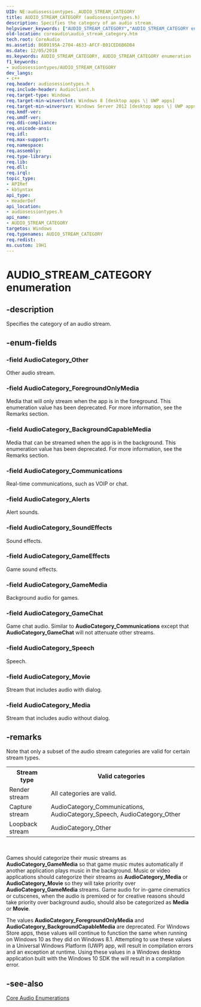 ```yaml
---
UID: NE:audiosessiontypes._AUDIO_STREAM_CATEGORY
title: AUDIO_STREAM_CATEGORY (audiosessiontypes.h)
description: Specifies the category of an audio stream.
helpviewer_keywords: ["AUDIO_STREAM_CATEGORY","AUDIO_STREAM_CATEGORY enumeration [Core Audio]","AudioCategory_Alerts","AudioCategory_BackgroundCapableMedia","AudioCategory_Communications","AudioCategory_ForegroundOnlyMedia","AudioCategory_GameChat","AudioCategory_GameEffects","AudioCategory_GameMedia","AudioCategory_Media","AudioCategory_Movie","AudioCategory_Other","AudioCategory_SoundEffects","AudioCategory_Speech","audiosessiontypes/AUDIO_STREAM_CATEGORY","audiosessiontypes/AudioCategory_Alerts","audiosessiontypes/AudioCategory_BackgroundCapableMedia","audiosessiontypes/AudioCategory_Communications","audiosessiontypes/AudioCategory_ForegroundOnlyMedia","audiosessiontypes/AudioCategory_GameChat","audiosessiontypes/AudioCategory_GameEffects","audiosessiontypes/AudioCategory_GameMedia","audiosessiontypes/AudioCategory_Media","audiosessiontypes/AudioCategory_Movie","audiosessiontypes/AudioCategory_Other","audiosessiontypes/AudioCategory_SoundEffects","audiosessiontypes/AudioCategory_Speech","coreaudio.audio_stream_category"]
old-location: coreaudio\audio_stream_category.htm
tech.root: CoreAudio
ms.assetid: B6B9195A-2704-4633-AFCF-B01CED6B6DB4
ms.date: 12/05/2018
ms.keywords: AUDIO_STREAM_CATEGORY, AUDIO_STREAM_CATEGORY enumeration [Core Audio], AudioCategory_Alerts, AudioCategory_BackgroundCapableMedia, AudioCategory_Communications, AudioCategory_ForegroundOnlyMedia, AudioCategory_GameChat, AudioCategory_GameEffects, AudioCategory_GameMedia, AudioCategory_Media, AudioCategory_Movie, AudioCategory_Other, AudioCategory_SoundEffects, AudioCategory_Speech, audiosessiontypes/AUDIO_STREAM_CATEGORY, audiosessiontypes/AudioCategory_Alerts, audiosessiontypes/AudioCategory_BackgroundCapableMedia, audiosessiontypes/AudioCategory_Communications, audiosessiontypes/AudioCategory_ForegroundOnlyMedia, audiosessiontypes/AudioCategory_GameChat, audiosessiontypes/AudioCategory_GameEffects, audiosessiontypes/AudioCategory_GameMedia, audiosessiontypes/AudioCategory_Media, audiosessiontypes/AudioCategory_Movie, audiosessiontypes/AudioCategory_Other, audiosessiontypes/AudioCategory_SoundEffects, audiosessiontypes/AudioCategory_Speech, coreaudio.audio_stream_category
f1_keywords:
- audiosessiontypes/AUDIO_STREAM_CATEGORY
dev_langs:
- c++
req.header: audiosessiontypes.h
req.include-header: Audioclient.h
req.target-type: Windows
req.target-min-winverclnt: Windows 8 [desktop apps \| UWP apps]
req.target-min-winversvr: Windows Server 2012 [desktop apps \| UWP apps]
req.kmdf-ver: 
req.umdf-ver: 
req.ddi-compliance: 
req.unicode-ansi: 
req.idl: 
req.max-support: 
req.namespace: 
req.assembly: 
req.type-library: 
req.lib: 
req.dll: 
req.irql: 
topic_type:
- APIRef
- kbSyntax
api_type:
- HeaderDef
api_location:
- audiosessiontypes.h
api_name:
- AUDIO_STREAM_CATEGORY
targetos: Windows
req.typenames: AUDIO_STREAM_CATEGORY
req.redist: 
ms.custom: 19H1
---
```


# AUDIO_STREAM_CATEGORY enumeration


## -description


Specifies the category of an audio stream.


## -enum-fields




### -field AudioCategory_Other

Other audio stream.


### -field AudioCategory_ForegroundOnlyMedia

Media that will only stream when the app is in the foreground. This enumeration value has been deprecated. For more information, see the Remarks section.


### -field AudioCategory_BackgroundCapableMedia

Media that can be streamed when the app is in the background. This enumeration value has been deprecated. For more information, see the Remarks section.


### -field AudioCategory_Communications

Real-time communications, such as VOIP or chat.


### -field AudioCategory_Alerts

Alert sounds.


### -field AudioCategory_SoundEffects

Sound effects.


### -field AudioCategory_GameEffects

Game sound effects.


### -field AudioCategory_GameMedia

Background audio for games.


### -field AudioCategory_GameChat

Game chat audio. Similar to <b>AudioCategory_Communications</b> except that <b>AudioCategory_GameChat</b> will not attenuate other streams.


### -field AudioCategory_Speech

Speech.


### -field AudioCategory_Movie

Stream that includes audio with dialog.


### -field AudioCategory_Media

Stream that includes audio without dialog.


## -remarks



Note that only a subset of the audio stream categories are valid for certain stream types.

<table>
<tr>
<th>Stream type</th>
<th>Valid categories</th>
</tr>
<tr>
<td>Render stream</td>
<td>All categories are valid.</td>
</tr>
<tr>
<td>Capture stream</td>
<td>AudioCategory_Communications, AudioCategory_Speech, AudioCategory_Other</td>
</tr>
<tr>
<td>Loopback stream</td>
<td>AudioCategory_Other</td>
</tr>
</table>
 

Games should categorize their music streams as <b>AudioCategory_GameMedia</b> so that game music mutes automatically if another application plays music in the background. Music or video applications should categorize their streams as <b>AudioCategory_Media</b> or <b>AudioCategory_Movie</b> so they will take priority over <b>AudioCategory_GameMedia</b> streams. Game audio for in-game cinematics or cutscenes, when the audio is premixed or for creative reasons should take priority over background audio, should also be categorized as <b>Media</b> or <b>Movie</b>.

The values <b>AudioCategory_ForegroundOnlyMedia</b> and <b>AudioCategory_BackgroundCapableMedia</b> are deprecated. For Windows Store apps, these values will continue to function the same when running on Windows 10 as they did on Windows 8.1. Attempting to use these values in a Universal Windows Platform (UWP) app, will result in compilation errors and an exception at runtime. Using these values in a Windows desktop application built with the Windows 10   SDK the  will result in a compilation error.




## -see-also




<a href="https://docs.microsoft.com/windows/desktop/CoreAudio/core-audio-enumerations">Core Audio Enumerations</a>
 

 

